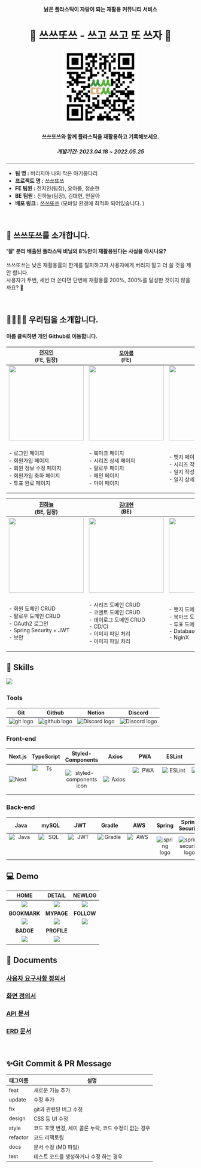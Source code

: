 <div align="center">
  <h4> 낡은 플라스틱이 자랑이 되는 재활용 커뮤니티 서비스</h4>
  <h1>🌳 쓰쓰또쓰 - 쓰고 쓰고 또 쓰자 🌳</h1>
</div>

<div align="center">
  <img src="https://raw.githubusercontent.com/codestates-seb/seb43_main_008/main/client/public/images/qrCode.png" width="200px" height="200px">
  <h4>쓰쓰또쓰와 함께 플라스틱을 재활용하고 기록해보세요.</h4>
  <h5 align="center">개발기간: 2023.04.18 ~ 2022.05.25</h5>
</div>

---

- **팀 명 :** 버리지마 나의 작은 아기봉다리
- **프로젝트 명 :** 쓰쓰또쓰
- **FE 팀원 :** 천지인(팀장), 오아름, 정순현
- **BE 팀원 :** 진하늘(팀장), 김대현, 안윤아
- **배포 링크 :** <a href='https://ssdss.vercel.app' target='_blank'>쓰쓰또쓰</a> (모바일 환경에 최적화 되어있습니다. )

<br>

## 📢 쓰쓰또쓰를 소개합니다. 
**'잘' 분리 배출된 플라스틱 비닐의 8%만이 재활용된다는 사실을 아시나요?** <br><br>
쓰쓰또쓰는 낮은 재활용률의 한계를 탈피하고자 사용자에게 버리지 말고 더 쓸 것을 제안 합니다. <br>
사용자가 두번, 세번 더 쓴다면 단번에 재활용률 200%, 300%를 달성한 것이지 않을까요? 👀 <br>

<br>

## 👨‍👩‍👧‍👦 우리팀을 소개합니다. 
#### 이름 클릭하면 개인 Github로 이동합니다.

| [천지인](https://github.com/jiin9999)<br>(FE, 팀장)| [오아름](https://github.com/Aroma-oh)<br>(FE)| [정순현](https://github.com/jungsoonhyun)  <br>(FE)|
|:----------------:|:----------------:|:----------------:|
|<img src="https://cdn.discordapp.com/attachments/1101112392659767369/1113236228351991869/421b971f5aaff0b5.png" width="200px" height="200px">    |<img src="https://cdn.discordapp.com/attachments/1101112392659767369/1113236380366159994/a2125abea89bbbe1.png" width="200px" height="200px">    |<img src="https://cdn.discordapp.com/attachments/1101112392659767369/1113237188902125608/32b8a4bccba3ad5f.png" width="200px" height="200px">|
| <p align="left">- 로그인 페이지<br/> - 회원가입 페이지<br/> - 회원 정보 수정 페이지<br/> - 회원가입 축하 페이지<br/> - 투표 완료 페이지</p> | <p align="left">- 북마크 페이지<br/> - 시리즈 상세 페이지</br> - 팔로우 페이지</br> - 메인 페이지</br> - 마이 페이지</br></p> | <p align="left">- 뱃지 페이지<br/> - 시리즈 작성페이지<br/> - 일지 작성 페이지</br>- 일지 상세페이지</br></p> |

| [진하늘](https://github.com/mewluee)<br>(BE, 팀장)| [김대현](https://github.com/NewfileDOTpy)<br>(BE)| [안윤아](https://github.com/digital-hamster)   <br>(BE)|
|:----------------:|:----------------:|:----------------:|
| <img src="https://cdn.discordapp.com/attachments/1101112392659767369/1113236311986405406/0bf74084411d2309.png" width="200px" height="200px"> | <img src="https://cdn.discordapp.com/attachments/1101112392659767369/1113236110362034196/f9ec1fb7f9a35b2f.png" width="200px" height="200px"> | <img src="https://cdn.discordapp.com/attachments/1101112392659767369/1113236995800576120/aee0cf8f08b07ff1.png" width="200px" height="200px"> |
|<p align="left">- 회원 도메인 CRUD</br> - 팔로우 도메인 CRUD</br> - OAuth2 로그인</br> - Spring Security + JWT</br> - 보안 </p> |<p align="left">- 시리즈 도메인 CRUD</br> - 코멘트 도메인 CRUD</br> - 데이로그 도메인 CRUD</br> - CD/CI</br> - 이미지 파일 처리</br> - 이미지 파일 처리</p>|<p align="left">- 뱃지 도메인 CRUD</br> - 북마크 도메인 CRUD</br> - 투표 도메인 CRUD</br> - Database Administrator</br> - NginX </p>    


## 🔧 Skills
<img src="https://user-images.githubusercontent.com/119935602/244271585-ef5d1ff8-6c06-44ee-a0f5-947361afff48.PNG">

### Tools
| Git | Github | Notion | Discord | 
| :---: | :---: | :---: | :---: |
| <img alt="git logo" src="https://git-scm.com/images/logos/logomark-orange@2x.png" width="65" height="65" > | <img alt="github logo" src="https://github.githubassets.com/images/modules/logos_page/GitHub-Mark.png" width="65" height="65"> | <img alt="Discord logo" src=https://upload.wikimedia.org/wikipedia/commons/thumb/e/e9/Notion-logo.svg/800px-Notion-logo.svg.png height="65" width="65"> | <img alt="Discord logo" src="https://assets-global.website-files.com/6257adef93867e50d84d30e2/62595384e89d1d54d704ece7_3437c10597c1526c3dbd98c737c2bcae.svg" height="65" width="65"> | 
### Front-end
| Next.js | TypeScript | Styled-<br>Components | Axios | PWA | ESLint | Prettier |
| :---: | :---: | :---: | :---: | :---: | :---: | :---: |
| <img alt="Next" src ="https://d2nir1j4sou8ez.cloudfront.net/wp-content/uploads/2021/12/nextjs-boilerplate-logo.png" width="65" height="65" /> | <div style="display: flex; align-items: flex-start;"><img src="https://techstack-generator.vercel.app/ts-icon.svg" alt="Ts" width="75" height="75" /></div> | <img src="https://styled-components.com/logo.png" alt="styled-components icon" width="65" height="65" /> | <div style="display: flex; align-items: flex-start;"><img src="https://upload.wikimedia.org/wikipedia/commons/d/d1/Axios_%28computer_library%29_logo.svg" alt="Axios" width="65"/></div> | <div style="display: flex; align-items: flex-start;"><img src="https://img.uxwing.com/wp-content/themes/uxwing/download/brands-social-media/pwa-icon.png" alt="PWA" width="65" height="65" /></div> | <div style="display: flex; align-items: flex-start;"><img src="https://images.credly.com/images/e6eebd0c-6a17-4c06-b172-02ca9f6beb06/eslint.png" alt="ESLint" width="65" height="65" /></div> | <div style="display: flex; align-items: flex-start;"><img src="https://techstack-generator.vercel.app/prettier-icon.svg" alt="Prettier" width="65" height="65" /></div> |

### Back-end
| Java | mySQL | JWT |Gradle| AWS | Spring | Spring<br>Security| Spring<br>Boot |
| :---: | :---: | :---: | :---: | :---: | :---: | :---:| :---: |
| <div style="display: flex; align-items: flex-start;"><img src="https://techstack-generator.vercel.app/java-icon.svg" alt="Java" width="65" height="65" /></div> | <div style="display: flex; align-items: flex-start;"><img src="https://techstack-generator.vercel.app/mysql-icon.svg" alt="SQL" width="65" height="65" /></div> | <div style="display: flex; align-items: flex-start;"><img src="https://cdn.worldvectorlogo.com/logos/jwt-3.svg" alt="JWT" width="65" height="65" /></div> | <div style="display: flex; align-items: flex-start;"><img src="https://gradle.org/images/gradle-knowledge-graph-logo.png?20170228" alt="Gradle" width="65" height="65" /></div> | <div style="display: flex; align-items: flex-start;"><img src="https://techstack-generator.vercel.app/aws-icon.svg" alt="AWS" width="65" height="65" /></div> | <img alt="spring logo" src="https://www.vectorlogo.zone/logos/springio/springio-icon.svg" height="50" width="50" > | <img alt="spring security logo" src="https://www.saashub.com/images/app/service_logos/129/rc71jd29uxtm/large.png?1580496061" height="50" width="50" >| <img alt="spring-boot logo" src="https://t1.daumcdn.net/cfile/tistory/27034D4F58E660F616" width="65" height="65" > |

## 💻 Demo
|**HOME**|**DETAIL**|**NEWLOG**|
|:---:|:---:|:---:|
|![](https://velog.velcdn.com/images/on002way/post/4254ff66-fa0e-4603-a9d2-146079f97798/image.gif)|![](https://velog.velcdn.com/images/on002way/post/b7fc0d7b-d390-4620-9952-3cc151dbb6c1/image.gif)|![](https://velog.velcdn.com/images/on002way/post/95caa7d5-67fc-49ac-b381-8737d6b7605e/image.gif)|
|**BOOKMARK**|**MYPAGE**|**FOLLOW**|
|![](https://velog.velcdn.com/images/on002way/post/1930afdb-725a-4008-828c-3ef54d7afb9a/image.gif)|![](https://velog.velcdn.com/images/on002way/post/f4de76c5-b4bc-4abe-ab3e-ef26b1c6bbb0/image.gif)|![](https://velog.velcdn.com/images/on002way/post/b733404d-1df1-4971-8d1e-3b9e8d29cb09/image.gif)|
|**BADGE**|**PROFILE**|
|![](https://velog.velcdn.com/images/on002way/post/c0222541-c80b-4f29-819c-76e287b99d4c/image.gif)|![](https://velog.velcdn.com/images/on002way/post/15ebc4ee-c8c1-48d1-816a-a18f892c7c18/image.gif)|

## :memo: Documents

### <a href="https://daisy-brochure-67f.notion.site/7dcb1ceb13664e24b651a3d7a56d4257?pvs=4">사용자 요구사항 정의서</a>
### <a href="https://daisy-brochure-67f.notion.site/e33b03b23a4a47258718333499f80833?pvs=4">화면 정의서</a>
### <a href="https://daisy-brochure-67f.notion.site/API-fe541ef8e9e946a89f4dacc35e17869e?pvs=4">API 문서</a>
### <a href="https://daisy-brochure-67f.notion.site/DB-ERD-b181b37c8cfb449d8312a966c8e6c1ec?pvs=4_blank"> ERD 문서</a>



<br>

## ✨Git Commit & PR Message

| 태그이름 | 설명                                                  |
| -------- | ----------------------------------------------------- |
| feat     | 새로운 기능 추가                                      |
| update     | 수정 추가                                      |
| fix      | git과 관련된 버그 수정                                             |
| design   | CSS 등 UI 수정                                 |
| style    | 코드 포맷 변경, 세미 콜론 누락, 코드 수정이 없는 경우 |
| refactor | 코드 리팩토링                                         |
| docs     | 문서 수정 (MD 파일)                                   |
| test     | 테스트 코드를 생성하거나 수정 하는 경우               |

